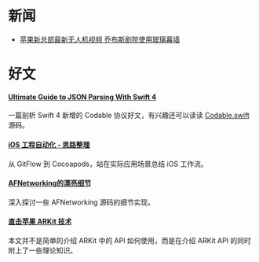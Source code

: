 
# 新闻

- [苹果新总部最新无人机视频 乔布斯剧院使用玻璃幕墙](http://digi.tech.qq.com/a/20170818/012080.htm)

# 好文

#### [Ultimate Guide to JSON Parsing With Swift 4](http://benscheirman.com/2017/06/ultimate-guide-to-json-parsing-with-swift-4/)

一篇剖析 Swift 4 新增的 Codable 协议好文，有兴趣还可以读读 [Codable.swift](https://github.com/apple/swift/blob/master/stdlib/public/core/Codable.swift) 源码。

#### [iOS 工程自动化 - 思路整理](http://www.jianshu.com/p/dee8a75ed0c0)

从 GitFlow 到 Cocoapods，站在实际应用场景总结 iOS 工作流。

#### [AFNetworking的漂亮细节](http://www.jianshu.com/p/ddf79f0763a7)

深入探讨一些 AFNetworking 源码的细节实现。

#### [直击苹果 ARKit 技术](http://www.jianshu.com/p/7faa4a3af589)

本文并不是简单的介绍 ARKit 中的 API 如何使用，而是在介绍 ARKit API 的同时附上了一些理论知识。
